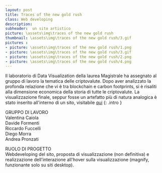```yaml
---
layout: post
title: Traces of the new gold rush
class: Web developing
description: 
subheader:  un sito artistico
picture: \assets\img\traces of the new gold rush
thumbnail: \assets\img\traces of the new gold rush/3.gif
pictures : 
- picture: \assets\img\traces of the new gold rush/1.png
- picture: \assets\img\traces of the new gold rush/3.gif
- picture: \assets\img\traces of the new gold rush/2.png
- picture: \assets\img\traces of the new gold rush/4.png
---
```


Il laboratorio di Data Visualization della laurea Magistrale ha assegnato al gruppo di lavoro la tematica delle criptovalute. Dopo aver analizzato la profonda relazione che vi è tra blockchain e carbon footprints, si è risaliti alla dimensione economica della storia di tutte le criptovalute. La visualizzazione finale, seppur fosse un artefatto più di natura analogica è stato inserito all'interno di un sito, visitabile [qui](https://densitydesign.github.io/teaching-dd15/course-results/es01/group03/ "traces of the new gold rush")
{: .intro }


GRUPPO DI LAVORO<br>
Valentina Caiola<br>
Davide Formenti<br>
Riccardo Fuccelli<br>
Diego Morra<br>
Andrea Pronzati

RUOLO DI PROGETTO<br>
Webdeveloping del sito, proposta di visualizzazione (non definitiva) e realizzazione dell'interazione all'hover sulla visualizzazione (magnify, funzionante solo su siti desktop).

